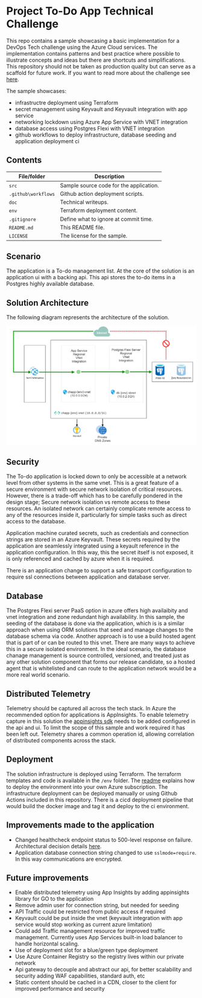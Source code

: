 # Project To-Do App Technical Challenge

This repo contains a sample showcasing a basic implementation for a DevOps Tech challenge using the Azure Cloud services. 
The implementation contains patterns and best practice where possible to illustrate concepts and ideas but there are shortcuts and simplifications. This repository should not be taken as production quality but can serve as a scaffold for future work.
If you want to read more about the challenge see [here](./doc/servian.md).

The sample showcases:

- infrastructre deployment using Terraform
- secret management using Keyvault and Keyvault integration with app service
- networking lockdown using Azure App Service with VNET integration
- database access using Postgres Flexi with VNET integration
- github workflows to deploy infrastructure, database seeding and application deployment ci

## Contents

| File/folder        | Description                                       |
|--------------------|---------------------------------------------------|
| `src`              | Sample source code for the application.           |
| `.github\workflows`| Github action deployment scripts.                 |
| `doc`              | Technical writeups.                               |
| `env`              | Terraform deployment content.                     |
| `.gitignore`       | Define what to ignore at commit time.             |
| `README.md`        | This README file.                                 |
| `LICENSE`          | The license for the sample.                       |

## Scenario

The application is a To-do management list. At the core of the solution is an application ui with a backing api. This api stores the to-do items in a Postgres highly available database.

## Solution Architecture

The following diagram represents the architecture of the solution.

![Solution Architecture](./doc/images/high_level_architecture.png)


## Security

The To-do application is locked down to only be accessible at a network level from other systems in the same vnet. This is a great feature of a secure environment with secure network isolation of critical resources. However, there is a trade-off which has to be carefully pondered in the design stage; Secure network isolation vs remote access to these resources. An isolated network can certainly complicate remote access to any of the resources inside it, particularly for simple tasks such as direct access to the database.

Application machine curated secrets, such as credentials and connection strings are stored in an Azure Keyvault. These secrets required by the application are seamlessly integrated using a keyault reference in the application configuration. In this way, this the secret itself is not exposed, it is only referenced and cached by azure when it is required.

There is an application change to support a safe transport configuration to require ssl connections between application and database server.

## Database

The Postgres Flexi server PaaS option in azure offers high availaibity and vnet integration and zone redundant high availability.
In this sample, the seeding of the database is done via the application, which is is a similar approach when using ORM solutions that seed and manage changes to the database schema via code. Another approach is to use a build hosted agent that is part of or can be routed to this vnet. There are many ways to achieve this in a secure isolated environment.
In the ideal scenario, the database chanage management is source controlled, versioned, and treated just as any other solution component that forms our release candidate, so a hosted agent that is whitelisted and can route to the application network would be a more real world scenario.

## Distributed Telemetry

Telemetry should be captured all across the tech stack. In Azure the recommended option for applications is AppInsights. To enable telemetry capture in this solution the [appinsights sdk](https://github.com/microsoft/ApplicationInsights-Go) needs to be added configured in the api and ui. To limit the scope of this sample and work required it has been left out. Telemetry shares a common operation id, allowing correlation of distributed components across the stack.

## Deployment

The solution infrastructure is deployed using Terraform. The terraform templates and code is available in the `/env` folder. The [readme](./env/readme.md) explains how to deploy the environment into your own Azure subscription. The infrastructure deployment can be deployed manually or using Github Actions included in this repository.
There is a cicd deployment pipeline that would build the docker image and tag it and deploy to the ci environment.

## Improvements made to the application
- Changed healthcheck endpoint status to 500-level response on failure. Architectural decision details [here](doc/adr/0007-healhcheck-error-returns-failed-status.md).
- Application database connection string changed to use `sslmode=require`. In this way communications are encrypted.

## Future improvements
- Enable distributed telemetry using App Insights by adding appinsights library for GO to the application
- Remove admin user for connection string, but needed for seeding
- API Traffic could be restricted from public access if required
- Keyvault could be put inside the vnet (keyvault integration with app service would stop working as current azure limitation)
- Could add Traffic management resource for improved traffic management. Currently uses App Services built-in load balancer to handle horizontal scaling.
- Use of deployment slot for a blue/green type deployment
- Use Azure Container Registry so the registry lives within our private network
- Api gateway to decouple and abstract our api, for better scalability and security adding WAF capabilities, standard auth, etc
- Static content should be cached in a CDN, closer to the client for improved performance and security
